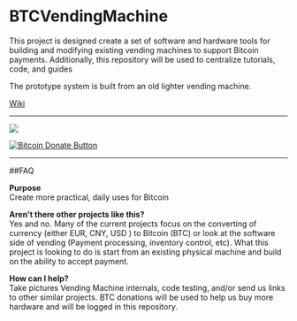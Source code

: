 # BTCVendingMachine

This project is designed create a set of software and hardware tools for building and modifying existing vending machines to support Bitcoin payments.  Additionally, this repository will be used to centralize tutorials, code, and guides

The prototype system is built from an old lighter vending machine.

[Wiki](https://github.com/silascutler/BTCVendingMachine/wiki)

___
<img src="https://raw.github.com/silascutler/BTCVendingMachine/master/pictures/donate.png?raw=true">

<a href="bitcoin:1LeceDEWF3VCq3vZFQS1yS9wt5JfTDS4Mw?label=DonateBitcoin&amount=0.0025"><img src="https://www.drupal.org/files/project-images/bitcoindonate.png" alt="Bitcoin Donate Button"></a> 


___

##FAQ

**Purpose**<br />
Create more practical, daily uses for Bitcoin

**Aren't there other projects like this?** <br />
Yes and no.  Many of the current projects focus on the converting of currency (either EUR, CNY, USD ) to Bitcoin (BTC) or look at the software side of vending (Payment processing, inventory control, etc).  What this project is looking to do is start from an existing physical machine and build on the ability to accept payment. 

**How can I help?**<br />
Take pictures Vending Machine internals, code testing, and/or send us links to other similar projects.  BTC donations will be used to help us buy more hardware and will be logged in this repository.    
